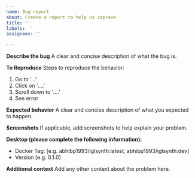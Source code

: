 ```yaml
---
name: Bug report
about: Create a report to help us improve
title: ''
labels: ''
assignees: ''

---
```


**Describe the bug**
A clear and concise description of what the bug is.

**To Reproduce**
Steps to reproduce the behavior:
1. Go to '...'
2. Click on '....'
3. Scroll down to '....'
4. See error

**Expected behavior**
A clear and concise description of what you expected to happen.

**Screenshots**
If applicable, add screenshots to help explain your problem.

**Desktop (please complete the following information):**
 - Docker Tag: [e.g. abhibp1993/iglsynth:latest, abhibp1993/iglsynth:dev]
 - Version [e.g. 0.1.0]

**Additional context**
Add any other context about the problem here.
